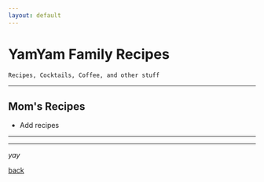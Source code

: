 ```yaml
---
layout: default
---
```

# YamYam Family Recipes   

```
Recipes, Cocktails, Coffee, and other stuff
```  
* * *    


## Mom's Recipes

*   Add recipes
  
* * *  
* * * 

_yay_

[back](../)

